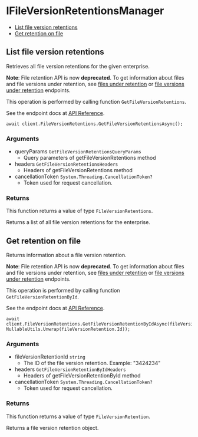# IFileVersionRetentionsManager


- [List file version retentions](#list-file-version-retentions)
- [Get retention on file](#get-retention-on-file)

## List file version retentions

Retrieves all file version retentions for the given enterprise.

**Note**:
File retention API is now **deprecated**. 
To get information about files and file versions under retention,
see [files under retention](e://get-retention-policy-assignments-id-files-under-retention) or [file versions under retention](e://get-retention-policy-assignments-id-file-versions-under-retention) endpoints.

This operation is performed by calling function `GetFileVersionRetentions`.

See the endpoint docs at
[API Reference](https://developer.box.com/reference/get-file-version-retentions/).

<!-- sample get_file_version_retentions -->
```
await client.FileVersionRetentions.GetFileVersionRetentionsAsync();
```

### Arguments

- queryParams `GetFileVersionRetentionsQueryParams`
  - Query parameters of getFileVersionRetentions method
- headers `GetFileVersionRetentionsHeaders`
  - Headers of getFileVersionRetentions method
- cancellationToken `System.Threading.CancellationToken?`
  - Token used for request cancellation.


### Returns

This function returns a value of type `FileVersionRetentions`.

Returns a list of all file version retentions for the enterprise.


## Get retention on file

Returns information about a file version retention.

**Note**:
File retention API is now **deprecated**. 
To get information about files and file versions under retention,
see [files under retention](e://get-retention-policy-assignments-id-files-under-retention) or [file versions under retention](e://get-retention-policy-assignments-id-file-versions-under-retention) endpoints.

This operation is performed by calling function `GetFileVersionRetentionById`.

See the endpoint docs at
[API Reference](https://developer.box.com/reference/get-file-version-retentions-id/).

<!-- sample get_file_version_retentions_id -->
```
await client.FileVersionRetentions.GetFileVersionRetentionByIdAsync(fileVersionRetentionId: NullableUtils.Unwrap(fileVersionRetention.Id));
```

### Arguments

- fileVersionRetentionId `string`
  - The ID of the file version retention. Example: "3424234"
- headers `GetFileVersionRetentionByIdHeaders`
  - Headers of getFileVersionRetentionById method
- cancellationToken `System.Threading.CancellationToken?`
  - Token used for request cancellation.


### Returns

This function returns a value of type `FileVersionRetention`.

Returns a file version retention object.


